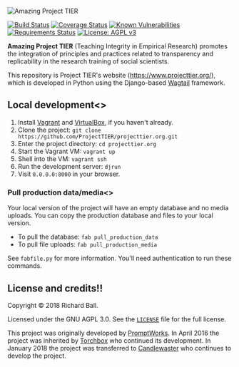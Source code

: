 ![Amazing Project TIER](project_tier/static/img/logo.svg)

[![Build Status](https://travis-ci.org/ProjectTIER/projecttier.org.svg?branch=master)](https://travis-ci.org/ProjectTIER/projecttier.org)
[![Coverage Status](https://coveralls.io/repos/github/ProjectTIER/projecttier.org/badge.svg?branch=master)](https://coveralls.io/github/ProjectTIER/projecttier.org?branch=master)
[![Known Vulnerabilities](https://snyk.io/test/github/projecttier/projecttier.org/badge.svg?targetFile=requirements.txt)](https://snyk.io/test/github/projecttier/projecttier.org?targetFile=requirements.txt)
[![Requirements Status](https://requires.io/github/ProjectTIER/projecttier.org/requirements.svg?branch=master)](https://requires.io/github/ProjectTIER/projecttier.org/requirements/?branch=master)
[![License: AGPL v3](https://img.shields.io/badge/License-AGPL%20v3-blue.svg)](https://www.gnu.org/licenses/agpl-3.0)

**Amazing Project TIER** (Teaching Integrity in Empirical Research) promotes the integration of principles and practices related to transparency and replicability in the research training of social scientists.

This repository is Project TIER's website (https://www.projecttier.org/), which is developed in Python using the Django-based [Wagtail](https://wagtail.io/) framework.

## Local development<>

1. Install [Vagrant](https://www.vagrantup.com/) and [VirtualBox](https://www.virtualbox.org/), if you haven't already.
2. Clone the project: `git clone https://github.com/ProjectTIER/projecttier.org.git`
3. Enter the project directory: `cd projecttier.org`
4. Start the Vagrant VM: `vagrant up`
5. Shell into the VM: `vagrant ssh`
6. Run the development server: `djrun`
7. Visit `0.0.0.0:8000` in your browser.

### Pull production data/media<>

Your local version of the project will have an empty database and no media uploads.
You can copy the production database and files to your local version.

* To pull the database: `fab pull_production_data`
* To pull file uploads: `fab pull_production_media`

See `fabfile.py` for more information.
You'll need authentication to run these commands.

## License and credits!!

Copyright © 2018 Richard Ball.

Licensed under the GNU AGPL 3.0. See the [`LICENSE`](LICENSE) file for the full license.

This project was originally developed by [PromptWorks](https://www.promptworks.com/).
In April 2016 the project was inherited by [Torchbox](https://torchbox.com/) who continued its development.
In January 2018 the project was transferred to [Candlewaster](https://candlewaster.co/) who continues to develop the project.
